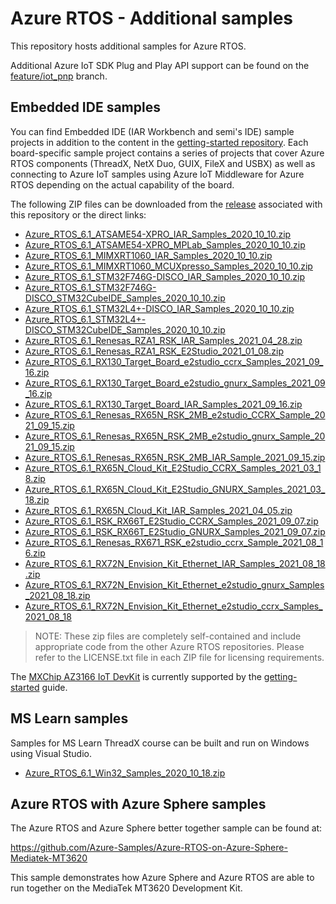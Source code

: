 # Azure RTOS - Additional samples

This repository hosts additional samples for Azure RTOS.

Additional Azure IoT SDK Plug and Play API support can be found on the [feature/iot_pnp](https://github.com/azure-rtos/netxduo/tree/feature/iot_pnp) branch.

## Embedded IDE samples

You can find Embedded IDE (IAR Workbench and semi's IDE) sample projects in addition to the content in the [getting-started repository](https://github.com/azure-rtos/getting-started). Each board-specific sample project contains a series of projects that cover Azure RTOS components (ThreadX, NetX Duo, GUIX, FileX and USBX) as well as connecting to Azure IoT samples using Azure IoT Middleware for Azure RTOS depending on the actual capability of the board.

The following ZIP files can be downloaded from the [release](https://github.com/azure-rtos/samples/releases) associated with this repository or the direct links:

-   [Azure_RTOS_6.1_ATSAME54-XPRO_IAR_Samples_2020_10_10.zip
    ](https://github.com/azure-rtos/samples/releases/download/v6.1_rel/Azure_RTOS_6.1_ATSAME54-XPRO_IAR_Samples_2020_10_10.zip)
-   [Azure_RTOS_6.1_ATSAME54-XPRO_MPLab_Samples_2020_10_10.zip
    ](https://github.com/azure-rtos/samples/releases/download/v6.1_rel/Azure_RTOS_6.1_ATSAME54-XPRO_MPLab_Samples_2020_10_10.zip)
-   [Azure_RTOS_6.1_MIMXRT1060_IAR_Samples_2020_10_10.zip
    ](https://github.com/azure-rtos/samples/releases/download/v6.1_rel/Azure_RTOS_6.1_MIMXRT1060_IAR_Samples_2020_10_10.zip)
-   [Azure_RTOS_6.1_MIMXRT1060_MCUXpresso_Samples_2020_10_10.zip
    ](https://github.com/azure-rtos/samples/releases/download/v6.1_rel/Azure_RTOS_6.1_MIMXRT1060_MCUXpresso_Samples_2020_10_10.zip)
-   [Azure_RTOS_6.1_STM32F746G-DISCO_IAR_Samples_2020_10_10.zip
    ](https://github.com/azure-rtos/samples/releases/download/v6.1_rel/Azure_RTOS_6.1_STM32F746G-DISCO_IAR_Samples_2020_10_10.zip)
-   [Azure_RTOS_6.1_STM32F746G-DISCO_STM32CubeIDE_Samples_2020_10_10.zip
    ](https://github.com/azure-rtos/samples/releases/download/v6.1_rel/Azure_RTOS_6.1_STM32F746G-DISCO_STM32CubeIDE_Samples_2020_10_10.zip)
-   [Azure_RTOS_6.1_STM32L4+-DISCO_IAR_Samples_2020_10_10.zip
    ](https://github.com/azure-rtos/samples/releases/download/v6.1_rel/Azure_RTOS_6.1_STM32L4+-DISCO_IAR_Samples_2020_10_10.zip)
-   [Azure_RTOS_6.1_STM32L4+-DISCO_STM32CubeIDE_Samples_2020_10_10.zip
    ](https://github.com/azure-rtos/samples/releases/download/v6.1_rel/Azure_RTOS_6.1_STM32L4+-DISCO_STM32CubeIDE_Samples_2020_10_10.zip)
-   [Azure_RTOS_6.1_Renesas_RZA1_RSK_IAR_Samples_2021_04_28.zip](https://github.com/azure-rtos/samples/releases/download/v6.1_rel/Azure_RTOS_6.1_Renesas_RZA1_RSK_IAR_Samples_2021_04_28.zip)
-   [Azure_RTOS_6.1_Renesas_RZA1_RSK_E2Studio_2021_01_08.zip](https://github.com/azure-rtos/samples/releases/download/v6.1_rel/Azure_RTOS_6.1_Renesas_RZA1_RSK_E2Studio_2021_01_08.zip)
-   [Azure_RTOS_6.1_RX130_Target_Board_e2studio_ccrx_Samples_2021_09_16.zip](https://github.com/azure-rtos/samples/releases/download/v6.1_rel/Azure_RTOS_6.1_RX130_Target_Board_e2studio_ccrx_Samples_2021_09_16.zip)
-   [Azure_RTOS_6.1_RX130_Target_Board_e2studio_gnurx_Samples_2021_09_16.zip](https://github.com/azure-rtos/samples/releases/download/v6.1_rel/Azure_RTOS_6.1_RX130_Target_Board_e2studio_gnurx_Samples_2021_09_16.zip)
-   [Azure_RTOS_6.1_RX130_Target_Board_IAR_Samples_2021_09_16.zip](https://github.com/azure-rtos/samples/releases/download/v6.1_rel/Azure_RTOS_6.1_RX130_Target_Board_IAR_Samples_2021_09_16.zip)
-   [Azure_RTOS_6.1_Renesas_RX65N_RSK_2MB_e2studio_CCRX_Sample_2021_09_15.zip](https://github.com/azure-rtos/samples/releases/download/v6.1_rel/Azure_RTOS_6.1_Renesas_RX65N_RSK_2MB_e2Studio_CCRX_Samples_2021_09_15.zip)
-   [Azure_RTOS_6.1_Renesas_RX65N_RSK_2MB_e2studio_gnurx_Sample_2021_09_15.zip](https://github.com/azure-rtos/samples/releases/download/v6.1_rel/Azure_RTOS_6.1_RX65N_RSK_2MB_e2studio_gnurx_Sample_2021_09_15.zip)
-   [Azure_RTOS_6.1_Renesas_RX65N_RSK_2MB_IAR_Sample_2021_09_15.zip](https://github.com/azure-rtos/samples/releases/download/v6.1_rel/Azure_RTOS_6.1_RX65N_RSK_2MB_IAR_Samples_2021_09_15.zip)
-   [Azure_RTOS_6.1_RX65N_Cloud_Kit_E2Studio_CCRX_Samples_2021_03_18.zip](https://github.com/azure-rtos/samples/releases/download/v6.1_rel/Azure_RTOS_6.1_RX65N_Cloud_Kit_E2Studio_CCRX_Samples_2021_03_18.zip)
-   [Azure_RTOS_6.1_RX65N_Cloud_Kit_E2Studio_GNURX_Samples_2021_03_18.zip](https://github.com/azure-rtos/samples/releases/download/v6.1_rel/Azure_RTOS_6.1_RX65N_Cloud_Kit_E2Studio_GNURX_Samples_2021_03_18.zip)
-   [Azure_RTOS_6.1_RX65N_Cloud_Kit_IAR_Samples_2021_04_05.zip](https://github.com/azure-rtos/samples/releases/download/rel_6.1_pnp_beta/Azure_RTOS_6.1_RX65N_Cloud_Kit_IAR_Samples_2021_04_05.zip)
-   [Azure_RTOS_6.1_RSK_RX66T_E2Studio_CCRX_Samples_2021_09_07.zip](https://github.com/azure-rtos/samples/releases/download/v6.1_rel/Azure_RTOS_6.1_RSK_RX66T_E2Studio_CCRX_Samples_2021_09_07.zip)
-   [Azure_RTOS_6.1_RSK_RX66T_E2Studio_GNURX_Samples_2021_09_07.zip](https://github.com/azure-rtos/samples/releases/download/v6.1_rel/Azure_RTOS_6.1_RSK_RX66T_E2Studio_GNURX_Samples_2021_09_07.zip)
-   [Azure_RTOS_6.1_Renesas_RX671_RSK_e2studio_ccrx_Sample_2021_08_16.zip](https://github.com/azure-rtos/samples/releases/download/v6.1_rel/Azure_RTOS_6.1_Renesas_RX671_RSK_e2studio_ccrx_Sample_2021_08_16.zip)
-   [Azure_RTOS_6.1_RX72N_Envision_Kit_Ethernet_IAR_Samples_2021_08_18.zip](https://github.com/azure-rtos/samples/releases/download/v6.1_rel/Azure_RTOS_6.1_RX72N_Envision_Kit_Ethernet_IAR_Samples_2021_08_18.zip)
-   [Azure_RTOS_6.1_RX72N_Envision_Kit_Ethernet_e2studio_gnurx_Samples_2021_08_18.zip](https://github.com/azure-rtos/samples/releases/download/v6.1_rel/Azure_RTOS_6.1_RX72N_Envision_Kit_Ethernet_e2studio_gnurx_Samples_2021_08_18.zip)
-   [Azure_RTOS_6.1_RX72N_Envision_Kit_Ethernet_e2studio_ccrx_Samples_2021_08_18](https://github.com/azure-rtos/samples/releases/download/v6.1_rel/Azure_RTOS_6.1_RX72N_Envision_Kit_Ethernet_e2studio_ccrx_Samples_2021_08_18.zip)
> NOTE: These zip files are completely self-contained and include appropriate code from the other Azure RTOS repositories. Please refer to the LICENSE.txt file in each ZIP file for licensing requirements.

The [MXChip AZ3166 IoT DevKit](https://aka.ms/iot-devkit) is currently supported by the [getting-started](https://github.com/azure-rtos/getting-started/tree/master/MXChip/AZ3166) guide.

## MS Learn samples

Samples for MS Learn ThreadX course can be built and run on Windows using Visual Studio.

-   [Azure_RTOS_6.1_Win32_Samples_2020_10_18.zip](https://github.com/azure-rtos/samples/releases/download/v6.1_rel/Azure_RTOS_6.1_Win32_Samples_2020_10_18.zip)

## Azure RTOS with Azure Sphere samples

The Azure RTOS and Azure Sphere better together sample can be found at:

https://github.com/Azure-Samples/Azure-RTOS-on-Azure-Sphere-Mediatek-MT3620

This sample demonstrates how Azure Sphere and Azure RTOS are able to run together on the MediaTek MT3620 Development Kit.
